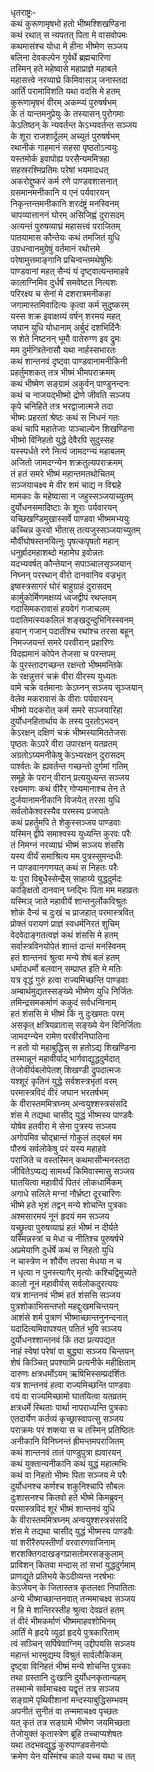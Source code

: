 धृतराष्ट्रः-  
कथं कुरूणामृषभो हतो भीष्मश्शिखण्डिना  
कथं रथात् स न्यपतत् पिता मे वासवोपमः  
कथमासंश्च योधा मे हीना भीष्मेण सञ्जय  
बलिना देवकल्पेन गुर्वर्थे ब्रह्मचारिणा  
तस्मिन् हते महेष्वासे महाप्राज्ञे महाबले  
महासत्त्वे नरव्याघ्रे किमिवासञ् जनास्तदा  
आर्तिं परामाविशति यथा वदसि मे हतम्  
कुरूणामृषभं वीरम् अकम्प्यं पुरुषर्षभम्  
के तं यान्तमनुप्रेयुः के तस्यासन् पुरोगमाः  
केऽतिष्ठन् के न्यवर्तन्त केऽभ्यवर्तन्त सञ्जय  
के शूरा राजशार्दूलम् अच्युतं पुरुषर्षभम्  
रथानीकं गाहमानं सहसा पृष्ठतोऽन्वयुः  
यस्तमोर्क इवापोह्य परसैन्यममित्रहा  
सहस्ररश्मिप्रतिमः परेषां भयमादधत्  
अकरोद्दुष्करं कर्म रणे पाण्डवशासनात्  
ग्रसमानमनीकानि य एनं पर्यवारयन्  
निकृन्तन्तमनीकानि शरदंष्ट्रं मनस्विनम्  
चापव्यात्ताननं घोरम् असिजिह्वं दुरासदम्  
अत्यन्तं पुरुषव्याघ्रं महासत्त्वं पराजितम्  
पातयामास कौन्तेयः कथं तमजितं युधि  
उग्रधन्वानमुग्रेषुं वर्तमानं रथोत्तमे  
परेषामुत्तमाङ्गानि प्रचिन्वन्तमथेषुभिः  
पाण्डवानां महत् सैन्यं यं दृष्ट्वात्यन्तमाहवे  
कालाग्निमिव दुर्धर्षं समवेष्टत नित्यशः  
परिरक्ष्य च सेनां मे दशरात्रमनीकहा  
जगामास्तमिवादित्यः कृत्वा कर्म सुदुष्करम्  
यस्स शक्र इवाक्षय्यं वर्षन् शरमयं महत्  
जघान युधि योधानाम् अर्बुदं दशभिर्दिनैः  
स शेते निष्टनन् भूमौ वातेरुग्ण इव द्रुमः  
मम दुर्मन्त्रितेनासौ यथा नार्हस्सभारतः  
कथं शान्तनवं दृष्ट्वा पाण्डवानामनीकिनी  
प्रहर्तुमशकत् तत्र भीष्मं भीमपराक्रमम्  
कथं भीष्मेण सङ्ग्रामं अकुर्वन् पाण्डुनन्दनः  
कथं च नाजयद्भीष्मो द्रोणे जीवति सञ्जय  
कृपे चनिहिते तत्र भरद्वाजात्मजे तदा  
भीष्मः प्रहरतां श्रेष्ठः कथं स निधनं गतः  
कथं चापि महातेजाः पाञ्चाल्येन शिखण्डिना  
भीष्मो विनिहतो युद्धे देवैरपि सुदुस्सह  
यस्स्पर्धते रणे नित्यं जामदग्न्यं महाबलम्  
अजितो जामदग्न्येन शक्रतुल्यपराक्रमम्  
तं हतं समरे भीष्मं महान्तमतथोचितम्  
सञ्जयाचक्ष्व मे वीर शमं चाद्य न विद्महे  
मामकाः के महेष्वासा न जहुस्सञ्जयाच्युतम्  
दुर्योधनसमादिष्टाः के शूराः पर्यवारयन्  
यच्छिखण्डिमुखास्सर्वे पाण्डवा भीष्ममभ्ययुः  
कच्चिन्न कुरवो भीतास् तत्यजुस्सञ्जयाच्युतम्  
मौर्वीघोषस्तनयित्नुः पृषत्कपृषतो महान्  
धनुर्ह्रादमहाशब्दो महामेघ इवोन्नतः  
यदभ्यवर्षत् कौन्तेयान् सपाञ्चालसृञ्जयान्  
निघ्नन् पररथान् वीरो दानवानिव वज्रभृत्  
इष्वस्त्रसागरं घोरं बाहुग्राहं दुरासदम्  
कार्मुकोर्मिणमक्षय्यं ध्वजद्वीपं रथप्लवम्  
गदासिमकरावासं हयवेगं गजाचलम्  
पदातिमत्स्यकलिलं शङ्खदुन्दुभिनिस्स्वनम्  
हयान् गजान् पदातींश्च रथांश्च तरसा बहून्  
निमज्जयन्तं समरे परवीरान् प्रहारिणः  
विदह्यमानं कोपेन तेजसा च परन्तपम्  
के पुरस्तादगच्छन्त रक्षन्तो भीष्ममन्तिके  
के रक्षन्नुत्तरं चक्रं वीरा वीरस्य युध्यतः  
वामे चक्रे वर्तमानाः केऽघ्नन् सञ्जय सृञ्जयान्  
वेलेव मकरावासं के वीराः पर्यवारयन्  
भीष्मो यदकरोत् कर्म समरे सञ्जयारिहा  
दुर्योधनहितार्थाय के तस्य पुरतोऽभवन्  
केऽरक्षन् दक्षिणं चक्रं भीष्मस्यामिततेजसः  
पृष्ठतः केऽपरे वीरा उपारक्षन् यतव्रतम्  
अग्रतोऽग्र्यमनीकेषु केऽभ्यरक्षन् दुरासदम्  
पार्श्वतः के ह्यवर्तन्त गच्छन्तो दुर्गमां गतिम्  
समूहे के परान् वीरान् प्रत्ययुध्यन्त सञ्जय  
रक्ष्यमाणः कथं वीरैर् गोप्यमानाश्च तेन ते  
दुर्जयानामनीकानि विजयेत् तरसा युधि  
सर्वलोकेश्वरस्यैव परमस्य प्रजापतेः  
कथं प्रहर्तुमपि ते शेकुस्सञ्जय पाण्डवाः  
यस्मिन् द्वीपे समाश्वस्य युध्यन्ति कुरवः परैः  
तं निमग्नं नरव्याघ्रं भीष्मं सञ्जय शंससि  
यस्य वीर्यं समाश्रित्य मम पुत्रस्सुमन्दधीः  
न पाण्डवानगणयत् कथं स निहतः परैः  
यः पुरा विबुधैस्सेन्द्रैस् साहाय्ये युद्धदुर्मदः  
काङ्क्षितो दानवान् घ्नद्भिः पिता मम महाव्रतः  
यस्मिञ् जाते महावीर्ये शान्तनुर्लोकविश्रुतः  
शोकं दैन्यं च दुःखं च प्राजहात् परमास्त्रवित्  
प्रोक्तं परायणं प्राज्ञं स्वधर्मनिरतं शुचिम्  
वेदवेदाङ्गतत्वज्ञं कथं शंससि मे हतम्  
सर्वास्त्रविनयोपेतं शान्तं दान्तं मनस्विनम्  
हतं शान्तनवं श्रुत्वा मन्ये शेषं बलं हतम्  
धर्मादधर्मो बलवान् सम्प्राप्त इति मे मतिः  
यत्र वृद्धं गुरुं हत्वा राज्यमिच्छन्ति पाण्डवाः  
अम्बार्थमुद्यतस्सङ्ख्ये भीष्मेण युधि निर्जितः  
तमिन्द्रसमकर्माणं ककुदं सर्वधन्विनाम्  
हतं शंससि मे भीष्मं किं नु दुःखमतः परम्  
असकृत् क्षत्रियव्रातास् सङ्ख्ये येन विनिर्जिताः  
जामदग्न्येन रामेण परवीरनिघातिना  
न हतो यो महाबुद्धिस् स हतोऽद्य शिखण्डिना  
तस्मान्नूनं महावीर्याद् भार्गवाद्युद्धदुर्मदात्  
तेजोवीर्यबलोपेतश् शिखण्डी द्रुपदात्मजः  
यश्शूरं कृतिनं युद्धे सर्वशस्त्रभृतां वरम्  
परमास्त्रविदं वीरं जघान भरतर्षभम्  
के वीरास्तममित्रघ्नम् अन्वयुश्शस्त्रसंसदि  
शंस मे तद्यथा चासीद् युद्धं भीष्मस्य पाण्डवैः  
योषेव हतवीरा मे सेना पुत्रस्य सञ्जय  
अगोपमिव चोद्भ्रान्तं गोकुलं तद्बलं मम  
पौरुषं सर्वलोकेषु परं यस्य महाहवे  
पराजिते च वस्तस्मिन् कथमासीन्मनस्तदा  
जीवितेऽप्यद्य सामर्थ्यं किमिवास्मासु सञ्जय  
घातयित्वा महावीर्यं पितरं लोकधार्मिकम्  
अगाधे सलिले मग्नां नौर्भ्रष्टा दूरचारिणः  
भीष्मे हते भृशं तद्वन् मन्ये शोचन्ति पुत्रकाः  
अश्मसारमयं नूनं हृदयं मम सञ्जय  
यच्छ्रुत्वा पुरुषव्याघ्रं हतं भीष्मं न दीर्यते  
यस्मिन्नस्त्रां च मेधा च नीतिश्च पुरुषर्षभे  
अप्रमेयाणि दुर्धर्षे कथं स निहतो युधि  
न चास्त्रेण न शौर्येण तपसा मेधया न च  
न धृत्या न पुनस्त्यागैर् मृत्योः कश्चिद्विमुच्यते  
कालो नूनं महावीर्यस् सर्वलोकदुरत्ययः  
यत्र शान्तनवं भीष्मं हतं शंससि सञ्जय  
पुत्रशोकाभिसन्तप्तो महद्दुःखमचिन्तयन्  
आशंसे शर्म पुत्राणं भीष्माच्छान्तनुनन्दनात्  
यदादित्यमिवापश्यत् पतितं भुवि सञ्जय  
दुर्योधनश्शान्तनवं किं तदा प्रत्यपद्यत  
नाहं स्वेषां परेषां वा बुद्ध्या सञ्जय चिन्तयन्  
शेषं किञ्चित् प्रपश्यामि प्रत्यनीके महीक्षिताम्  
दारुणः क्षत्रधर्मोऽयम् ऋषिभिस्सम्प्रदर्शितः  
यत्र शान्तनवं हत्वा राज्यमिच्छन्ति पाण्डवाः  
वयं वा राज्यमिच्छामो घातयित्वा यतव्रतम्  
क्षत्रधर्मे स्थिताः पार्था नापराध्यन्ति पुत्रकाः  
एतदार्येण कर्तव्यं कृच्छ्रास्वापत्सु सञ्जय  
पराक्रमः परं शक्त्या स च तस्मिन् प्रतिष्ठितः  
अनीकानि विनिघ्नन्तं ह्रीमन्तमपराजितम्  
कथं शान्तनवं तातं पाण्डुपुत्रा ह्यवारयन्  
कथं युक्तान्यनीकानि कथं युद्धं महात्मभिः  
कथं वा निहतो भीष्मः पिता सञ्जय मे परैः  
दुर्योधनश्च कर्णश्च शकुनिश्चापि सौबलः  
दुःशासनश्च कितवो हते भीष्मे किमब्रुवन्  
परमास्त्रविदं शूरं भीष्मं शान्तनवं युधि  
के वीरास्तममित्रघ्नम् अन्वयुश्शस्त्रसंसदि  
शंस मे तद्यथा चासीद् युद्धं भीष्मस्य पाण्डवैः  
यां शरीरैरुपस्तीर्णां वरवारणवाजिनाम्  
शरशक्तिगदाखङ्गप्रासतोमरसङ्कुलाम्  
प्राविशन् कितवा मन्दास् तां सभां युद्धदुर्गमाम्  
प्राणद्यूते प्रतिभये केऽदीव्यन्त नरर्षभाः  
केऽजेयन् के जितास्तत्र कृतलक्षा निपातिताः  
अन्ये भीष्माच्छान्तनवात् तन्ममाचक्ष्व सञ्जय  
न हि मे शान्तिरस्तीह श्रुत्वा देवव्रतं हतम्  
तं वीरं भीमकर्माणं भीष्ममाहवशोभिनम्  
आर्तिं मे हृदये व्यूढां हृदये पुत्रकारिताम्  
त्वं सञ्चिन् सर्पिषेवाग्निम् उद्दीपयसि सञ्जय  
महान्तं भारमुद्यम्य विश्रुतं सार्वलौकिकम्  
दृष्ट्वा विनिहतं भीष्मं मन्ये शोचन्ति पुत्रकाः  
तथा ग्रस्तानि दुःखानि दुर्योधनकृतान्यहम्  
तस्मान्मे सर्वमाचक्ष्व यद्वृत्तं तत्र सञ्जय  
सङ्ग्रामे पृथिवीशानां मन्दस्याबुद्धिसम्भवम्  
अपनीतं सुनीतं वा तन्ममाचक्ष्व पृच्छतः  
यत् कृतं तत्र सङ्ग्रामे भीष्मेण जयमिच्छता  
तेजोयुक्तं कृतास्त्रेण ब्रूहि तच्चाप्यशेषतः  
यथा तदभवद्युद्धं कुरुपाण्डवसेनयोः  
क्रमेण येन यस्मिंश्च काले यच्च यथा च तत्  
